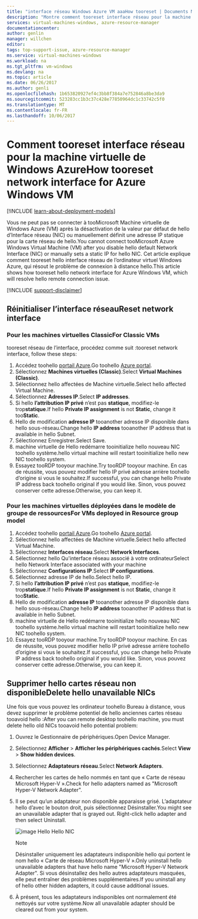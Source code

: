 ```yaml
---
title: "interface réseau Windows Azure VM aaaHow tooreset | Documents Microsoft"
description: "Montre comment tooreset interface réseau pour la machine virtuelle de Windows Azure"
services: virtual-machines-windows, azure-resource-manager
documentationcenter: 
author: genlin
manager: willchen
editor: 
tags: top-support-issue, azure-resource-manager
ms.service: virtual-machines-windows
ms.workload: na
ms.tgt_pltfrm: vm-windows
ms.devlang: na
ms.topic: article
ms.date: 06/26/2017
ms.author: genli
ms.openlocfilehash: 1b653820927ef4c3bb8f384a7e752846a8be3da9
ms.sourcegitcommit: 523283cc1b3c37c428e77850964dc1c33742c5f0
ms.translationtype: MT
ms.contentlocale: fr-FR
ms.lasthandoff: 10/06/2017
---
```

# <a name="how-tooreset-network-interface-for-azure-windows-vm"></a><span data-ttu-id="9d152-103">Comment tooreset interface réseau pour la machine virtuelle de Windows Azure</span><span class="sxs-lookup"><span data-stu-id="9d152-103">How tooreset network interface for Azure Windows VM</span></span> 

[!INCLUDE [learn-about-deployment-models](../../../includes/learn-about-deployment-models-both-include.md)]

<span data-ttu-id="9d152-104">Vous ne peut pas se connecter à tooMicrosoft Machine virtuelle de Windows Azure (VM) après la désactivation de la valeur par défaut de hello d’Interface réseau (NIC) ou manuellement définit une adresse IP statique pour la carte réseau de hello.</span><span class="sxs-lookup"><span data-stu-id="9d152-104">You cannot connect tooMicrosoft Azure Windows Virtual Machine (VM) after you disable hello default Network Interface (NIC) or manually sets a static IP for hello NIC.</span></span> <span data-ttu-id="9d152-105">Cet article explique comment tooreset hello interface réseau de l’ordinateur virtuel Windows Azure, qui résout le problème de connexion à distance hello.</span><span class="sxs-lookup"><span data-stu-id="9d152-105">This article shows how tooreset hello network interface for Azure Windows VM, which will resolve hello remote connection issue.</span></span>

[!INCLUDE [support-disclaimer](../../../includes/support-disclaimer.md)]
## <a name="reset-network-interface"></a><span data-ttu-id="9d152-106">Réinitialiser l’interface réseau</span><span class="sxs-lookup"><span data-stu-id="9d152-106">Reset network interface</span></span>

### <a name="for-classic-vms"></a><span data-ttu-id="9d152-107">Pour les machines virtuelles Classic</span><span class="sxs-lookup"><span data-stu-id="9d152-107">For Classic VMs</span></span>

<span data-ttu-id="9d152-108">tooreset réseau de l’interface, procédez comme suit :</span><span class="sxs-lookup"><span data-stu-id="9d152-108">tooreset network interface, follow these steps:</span></span>

1.  <span data-ttu-id="9d152-109">Accédez toohello [portail Azure]( https://ms.portal.azure.com).</span><span class="sxs-lookup"><span data-stu-id="9d152-109">Go toohello [Azure portal]( https://ms.portal.azure.com).</span></span>
2.  <span data-ttu-id="9d152-110">Sélectionnez **Machines virtuelles (Classic)**.</span><span class="sxs-lookup"><span data-stu-id="9d152-110">Select **Virtual Machines (Classic)**.</span></span>
3.  <span data-ttu-id="9d152-111">Sélectionnez hello affectées de Machine virtuelle.</span><span class="sxs-lookup"><span data-stu-id="9d152-111">Select hello affected Virtual Machine.</span></span>
4.  <span data-ttu-id="9d152-112">Sélectionnez **Adresses IP**.</span><span class="sxs-lookup"><span data-stu-id="9d152-112">Select **IP addresses**.</span></span>
5.  <span data-ttu-id="9d152-113">Si hello **l’attribution IP privé** n’est pas **statique**, modifiez-le trop**statique**.</span><span class="sxs-lookup"><span data-stu-id="9d152-113">If hello **Private IP assignment**  is not  **Static**, change it too**Static**.</span></span>
6.  <span data-ttu-id="9d152-114">Hello de modification **adresse IP** tooanother adresse IP disponible dans hello sous-réseau.</span><span class="sxs-lookup"><span data-stu-id="9d152-114">Change hello **IP address** tooanother IP address that is available in hello Subnet.</span></span>
7.  <span data-ttu-id="9d152-115">Sélectionnez Enregistrer.</span><span class="sxs-lookup"><span data-stu-id="9d152-115">Select Save.</span></span>
8.  <span data-ttu-id="9d152-116">machine virtuelle de Hello redémarre tooinitialize hello nouveau NIC toohello système.</span><span class="sxs-lookup"><span data-stu-id="9d152-116">hello virtual machine will restart tooinitialize hello new NIC toohello system.</span></span>
9.  <span data-ttu-id="9d152-117">Essayez tooRDP tooyour machine.</span><span class="sxs-lookup"><span data-stu-id="9d152-117">Try tooRDP tooyour machine.</span></span> <span data-ttu-id="9d152-118">En cas de réussite, vous pouvez modifier hello IP privé adresse arrière toohello d’origine si vous le souhaitez.</span><span class="sxs-lookup"><span data-stu-id="9d152-118">If successful, you can change hello Private IP address back toohello original if you would like.</span></span> <span data-ttu-id="9d152-119">Sinon, vous pouvez conserver cette adresse.</span><span class="sxs-lookup"><span data-stu-id="9d152-119">Otherwise, you can keep it.</span></span> 

### <a name="for-vms-deployed-in-resource-group-model"></a><span data-ttu-id="9d152-120">Pour les machines virtuelles déployées dans le modèle de groupe de ressources</span><span class="sxs-lookup"><span data-stu-id="9d152-120">For VMs deployed in Resource group model</span></span>

1.  <span data-ttu-id="9d152-121">Accédez toohello [portail Azure]( https://ms.portal.azure.com).</span><span class="sxs-lookup"><span data-stu-id="9d152-121">Go toohello [Azure portal]( https://ms.portal.azure.com).</span></span>
2.  <span data-ttu-id="9d152-122">Sélectionnez hello affectées de Machine virtuelle.</span><span class="sxs-lookup"><span data-stu-id="9d152-122">Select hello affected Virtual Machine.</span></span>
3.  <span data-ttu-id="9d152-123">Sélectionnez **Interfaces réseau**.</span><span class="sxs-lookup"><span data-stu-id="9d152-123">Select **Network Interfaces**.</span></span>
4.  <span data-ttu-id="9d152-124">Sélectionnez hello Qu'interface réseau associé à votre ordinateur</span><span class="sxs-lookup"><span data-stu-id="9d152-124">Select hello Network Interface associated with your machine</span></span>
5.  <span data-ttu-id="9d152-125">Sélectionnez **Configurations IP**.</span><span class="sxs-lookup"><span data-stu-id="9d152-125">Select **IP configurations**.</span></span>
6.  <span data-ttu-id="9d152-126">Sélectionnez adresse IP de hello.</span><span class="sxs-lookup"><span data-stu-id="9d152-126">Select hello IP.</span></span> 
7.  <span data-ttu-id="9d152-127">Si hello **l’attribution IP privé** n’est pas **statique**, modifiez-le trop**statique**.</span><span class="sxs-lookup"><span data-stu-id="9d152-127">If hello **Private IP assignment**  is not  **Static**, change it too**Static**.</span></span>
8.  <span data-ttu-id="9d152-128">Hello de modification **adresse IP** tooanother adresse IP disponible dans hello sous-réseau.</span><span class="sxs-lookup"><span data-stu-id="9d152-128">Change hello **IP address** tooanother IP address that is available in hello Subnet.</span></span>
9. <span data-ttu-id="9d152-129">machine virtuelle de Hello redémarre tooinitialize hello nouveau NIC toohello système.</span><span class="sxs-lookup"><span data-stu-id="9d152-129">hello virtual machine will restart tooinitialize hello new NIC toohello system.</span></span>
10. <span data-ttu-id="9d152-130">Essayez tooRDP tooyour machine.</span><span class="sxs-lookup"><span data-stu-id="9d152-130">Try tooRDP tooyour machine.</span></span> <span data-ttu-id="9d152-131">En cas de réussite, vous pouvez modifier hello IP privé adresse arrière toohello d’origine si vous le souhaitez.</span><span class="sxs-lookup"><span data-stu-id="9d152-131">If successful, you can change hello Private IP address back toohello original if you would like.</span></span> <span data-ttu-id="9d152-132">Sinon, vous pouvez conserver cette adresse.</span><span class="sxs-lookup"><span data-stu-id="9d152-132">Otherwise, you can keep it.</span></span> 

## <a name="delete-hello-unavailable-nics"></a><span data-ttu-id="9d152-133">Supprimer hello cartes réseau non disponible</span><span class="sxs-lookup"><span data-stu-id="9d152-133">Delete hello unavailable NICs</span></span>
<span data-ttu-id="9d152-134">Une fois que vous pouvez les ordinateur toohello Bureau à distance, vous devez supprimer le problème potentiel de hello anciennes cartes réseau tooavoid hello :</span><span class="sxs-lookup"><span data-stu-id="9d152-134">After you can remote desktop toohello machine, you must delete hello old NICs tooavoid hello potential problem:</span></span>

1.  <span data-ttu-id="9d152-135">Ouvrez le Gestionnaire de périphériques.</span><span class="sxs-lookup"><span data-stu-id="9d152-135">Open Device Manager.</span></span>
2.  <span data-ttu-id="9d152-136">Sélectionnez **Afficher** > **Afficher les périphériques cachés**.</span><span class="sxs-lookup"><span data-stu-id="9d152-136">Select **View** > **Show hidden devices**.</span></span>
3.  <span data-ttu-id="9d152-137">Sélectionnez **Adaptateurs réseau**.</span><span class="sxs-lookup"><span data-stu-id="9d152-137">Select **Network Adapters**.</span></span> 
4.  <span data-ttu-id="9d152-138">Rechercher les cartes de hello nommés en tant que « Carte de réseau Microsoft Hyper-V ».</span><span class="sxs-lookup"><span data-stu-id="9d152-138">Check for hello adapters named as "Microsoft Hyper-V Network Adapter".</span></span>
5.  <span data-ttu-id="9d152-139">Il se peut qu’un adaptateur non disponible apparaisse grisé. L’adaptateur hello d’avec le bouton droit, puis sélectionnez Désinstaller.</span><span class="sxs-lookup"><span data-stu-id="9d152-139">You might see an unavailable adapter that is grayed out. Right-click hello adapter and then select Uninstall.</span></span>

    ![image Hello Hello NIC](media/reset-network-interface/nicpage.png)

    > [!NOTE]
    > <span data-ttu-id="9d152-141">Désinstaller uniquement les adaptateurs indisponible hello qui portent le nom hello « Carte de réseau Microsoft Hyper-V ».</span><span class="sxs-lookup"><span data-stu-id="9d152-141">Only uninstall hello unavailable adapters that have hello name "Microsoft Hyper-V Network Adapter".</span></span> <span data-ttu-id="9d152-142">Si vous désinstallez des hello autres adaptateurs masquées, elle peut entraîner des problèmes supplémentaires.</span><span class="sxs-lookup"><span data-stu-id="9d152-142">If you uninstall any of hello other hidden adapters, it could cause additional issues.</span></span>
    >
    >

6.  <span data-ttu-id="9d152-143">À présent, tous les adaptateurs indisponibles ont normalement été nettoyés sur votre système.</span><span class="sxs-lookup"><span data-stu-id="9d152-143">Now all unavailable adapter should be cleared out from your system.</span></span>